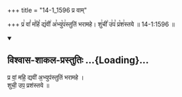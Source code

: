 +++
title = "14-1_1596 प्र वाम्"

+++
प्र꣢ वां꣣ म꣢हि꣣ द्य꣡वी꣢ अ꣣भ्यु꣡प꣢स्तुतिं भरामहे। शु꣢ची꣣ उ꣢प꣣ प्र꣡श꣢स्तये ॥ 14-1:1596 ॥

<div class="js_include" newlevelforh1="2" title="विश्वास-शाकल-प्रस्तुतिः" unfilled url="/vedAH_Rk/shAkalam/saMhitA/vishvAsa-prastutiH/04/056/05_pra_vAM.md">
<details open><summary><h2>विश्वास-शाकल-प्रस्तुतिः ...{Loading}...</h2></summary>


प्र वां॒ महि॒ द्यवी॑ अ॒भ्युप॑स्तुतिं भरामहे ।  
शुची॒ उप॒ प्रश॑स्तये ॥

</details>
</div>